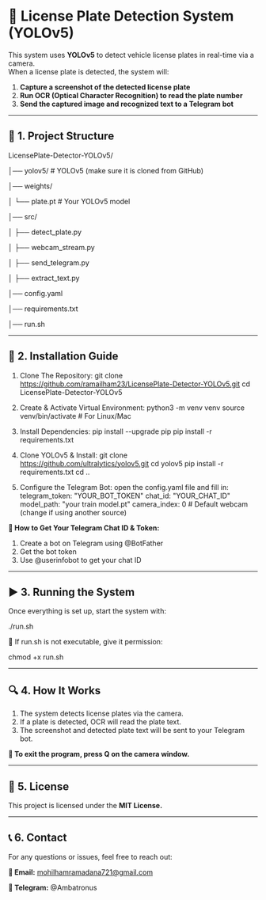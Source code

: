 # 🚗 License Plate Detection System (YOLOv5)

This system uses **YOLOv5** to detect vehicle license plates in real-time via a camera.  
When a license plate is detected, the system will:
1. **Capture a screenshot of the detected license plate**
2. **Run OCR (Optical Character Recognition) to read the plate number**
3. **Send the captured image and recognized text to a Telegram bot**

---

## 📂 **1. Project Structure**
LicensePlate-Detector-YOLOv5/

│── yolov5/                        # YOLOv5 (make sure it is cloned from GitHub)

│── weights/

│   └── plate.pt                   # Your YOLOv5 model

│── src/

│   ├── detect_plate.py

│   ├── webcam_stream.py

│   ├── send_telegram.py

│   ├── extract_text.py

│── config.yaml

│── requirements.txt

│── run.sh


---

## 🔧 **2. Installation Guide**
1. Clone The Repository:
git clone https://github.com/ramailham23/LicensePlate-Detector-YOLOv5.git
cd LicensePlate-Detector-YOLOv5

2. Create & Activate Virtual Environment:
python3 -m venv venv
source venv/bin/activate  # For Linux/Mac

3. Install Dependencies:
pip install --upgrade pip
pip install -r requirements.txt

4. Clone YOLOv5 & Install:
git clone https://github.com/ultralytics/yolov5.git
cd yolov5
pip install -r requirements.txt
cd ..

5. Configure the Telegram Bot:
open the config.yaml file and fill in:
telegram_token: "YOUR_BOT_TOKEN"
chat_id: "YOUR_CHAT_ID"
model_path: "your train model.pt"
camera_index: 0  # Default webcam (change if using another source)

**📌 How to Get Your Telegram Chat ID & Token:**
1. Create a bot on Telegram using @BotFather
2. Get the bot token
3. Use @userinfobot to get your chat ID

---

## ▶️ **3. Running the System**
Once everything is set up, start the system with:

./run.sh

📌 If run.sh is not executable, give it permission:

chmod +x run.sh

---

## 🔍 **4. How It Works**
1. The system detects license plates via the camera.
2. If a plate is detected, OCR will read the plate text.
3. The screenshot and detected plate text will be sent to your Telegram bot.
   
**📌 To exit the program, press Q on the camera window.**

---

## 📌 **5. License**
This project is licensed under the **MIT License.**

---

## 📞 **6. Contact**
For any questions or issues, feel free to reach out:

**📩 Email:** mohilhamramadana721@gmail.com

**💬 Telegram:** @Ambatronus
